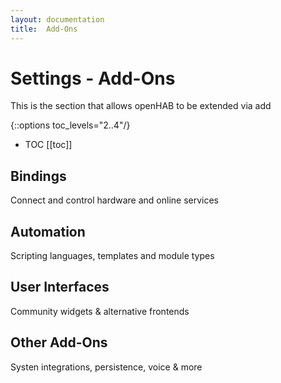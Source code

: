 ```yaml
---
layout: documentation
title:  Add-Ons
---
```


# Settings - Add-Ons

This is the section that allows openHAB to be extended via add

{::options toc_levels="2..4"/}

- TOC
  [[toc]]

## Bindings

Connect and control hardware and online services

## Automation

Scripting languages, templates and module types

## User Interfaces

Community widgets & alternative frontends

## Other Add-Ons

Systen integrations, persistence, voice & more
